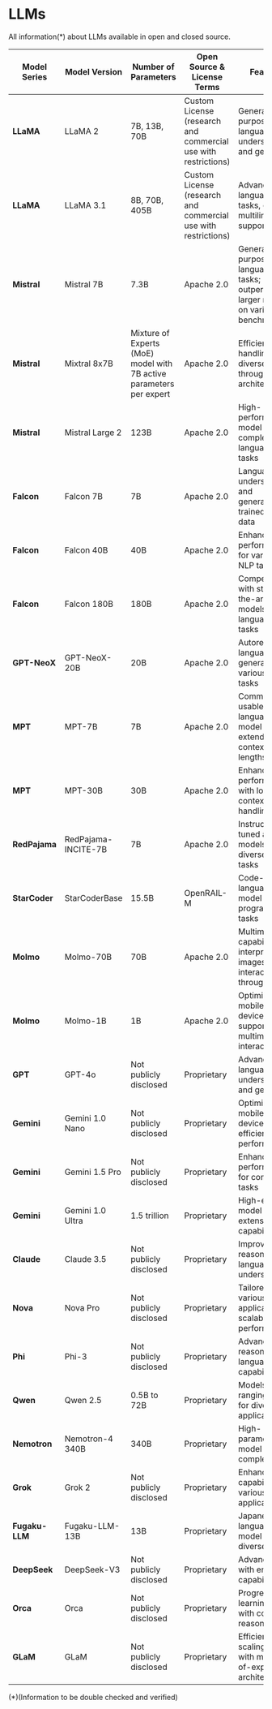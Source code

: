 # LLMs
All information(*) about LLMs available in open and closed source. 

| Model Series | Model Version | Number of Parameters | Open Source & License Terms | Features | Comment | Date of Release | Context Length | Pricing |
|--------------|---------------|----------------------|-----------------------------|----------|---------|-----------------|----------------|---------|
| **LLaMA**    | LLaMA 2       | 7B, 13B, 70B         | Custom License (research and commercial use with restrictions) | General-purpose language understanding and generation |         | July 2023        | 4,096 tokens   | Free for approved users |
| **LLaMA**    | LLaMA 3.1     | 8B, 70B, 405B        | Custom License (research and commercial use with restrictions) | Advanced language tasks, coding, multilingual support |         | April 2024       | Up to 128,000 tokens | Free for approved users |
| **Mistral**  | Mistral 7B    | 7.3B                 | Apache 2.0                  | General-purpose language tasks; outperforms larger models on various benchmarks |         | July 2024        | 128,000 tokens | Free |
| **Mistral**  | Mixtral 8x7B  | Mixture of Experts (MoE) model with 7B active parameters per expert | Apache 2.0 | Efficient handling of diverse tasks through MoE architecture |         | July 2024        | 128,000 tokens | Free |
| **Mistral**  | Mistral Large 2 | 123B               | Apache 2.0                  | High-performance model for complex language tasks |         | July 2024        | 128,000 tokens | Free |
| **Falcon**   | Falcon 7B     | 7B                   | Apache 2.0                  | Language understanding and generation; trained on web data |         | May 2023         | 2,048 tokens   | Free |
| **Falcon**   | Falcon 40B    | 40B                  | Apache 2.0                  | Enhanced performance for various NLP tasks |         | May 2023         | 2,048 tokens   | Free |
| **Falcon**   | Falcon 180B   | 180B                 | Apache 2.0                  | Competitive with state-of-the-art models in language tasks |         | December 2023    | 2,048 tokens   | Free |
| **GPT-NeoX** | GPT-NeoX-20B  | 20B                  | Apache 2.0                  | Autoregressive language generation for various NLP tasks |         | April 2022       | 2,048 tokens   | Free |
| **MPT**      | MPT-7B        | 7B                   | Apache 2.0                  | Commercially usable language model with extended context lengths |         | May 2023         | 8,192 tokens   | Free |
| **MPT**      | MPT-30B       | 30B                  | Apache 2.0                  | Enhanced performance with longer context handling |         | June 2023        | 8,192 tokens   | Free |
| **RedPajama**| RedPajama-INCITE-7B | 7B            | Apache 2.0                  | Instruction-tuned and chat models for diverse NLP tasks |         | July 2023        | 2,048 tokens   | Free |
| **StarCoder**| StarCoderBase | 15.5B                | OpenRAIL-M                  | Code-focused language model for programming tasks |         | May 2023         | 8,192 tokens   | Free |
| **Molmo**    | Molmo-70B     | 70B                  | Apache 2.0                  | Multimodal capabilities; interprets images and interacts through chat |         | August 2024      | 4,096 tokens   | Free |
| **Molmo**    | Molmo-1B      | 1B                   | Apache 2.0                  | Optimized for mobile devices; supports multimodal interactions |         | August 2024      | 4,096 tokens   | Free |
| **GPT**      | GPT-4o        | Not publicly disclosed | Proprietary              | Advanced language understanding and generation |         | March 2024       | 8,192 tokens   | Subscription-based |
| **Gemini**   | Gemini 1.0 Nano | Not publicly disclosed | Proprietary              | Optimized for mobile devices; efficient performance |         | November 2023    | Not publicly disclosed | Subscription-based |
| **Gemini**   | Gemini 1.5 Pro | Not publicly disclosed | Proprietary              | Enhanced performance for complex tasks |         | February 2024    | Not publicly disclosed | Subscription-based |
| **Gemini**   | Gemini 1.0 Ultra | 1.5 trillion      | Proprietary                | High-end model with extensive capabilities |         | November 2023    | Not publicly disclosed | Subscription-based |
| **Claude**   | Claude 3.5    | Not publicly disclosed | Proprietary                | Improved reasoning and language understanding |         | January 2024     | 100,000 tokens | Subscription-based |
| **Nova**     | Nova Pro      | Not publicly disclosed | Proprietary                | Tailored for various applications; scalable performance |         | December 2023    | Not publicly disclosed | Subscription-based |
| **Phi**      | Phi-3         | Not publicly disclosed | Proprietary                | Advanced reasoning and language capabilities |         | March 2024       | Not publicly disclosed | Subscription-based |
| **Qwen**     | Qwen 2.5      | 0.5B to 72B          | Proprietary                 | Models ranging in size for diverse applications |         | April 2024       | Not publicly disclosed | Subscription-based |
| **Nemotron** | Nemotron-4 340B | 340B               | Proprietary                 | High-parameter model for complex tasks |         | May 2024         | Not publicly disclosed | Subscription-based |
| **Grok**     | Grok 2        | Not publicly disclosed | Proprietary                 | Enhanced capabilities for various applications |         | June 2024        | Not publicly disclosed | Subscription-based |
| **Fugaku-LLM** | Fugaku-LLM-13B | 13B               | Proprietary                 | Japanese language model for diverse tasks |         | July 2024        | Not publicly disclosed | Subscription-based |
| **DeepSeek** | DeepSeek-V3   | Not publicly disclosed | Proprietary                 | Advanced LLM with enhanced capabilities |         | August 2024      | Not publicly disclosed | Subscription-based |
| **Orca**     | Orca          | Not publicly disclosed | Proprietary                 | Progressive learning model with complex reasoning |         | September 2024   | Not publicly disclosed | Subscription-based |
| **GLaM**     | GLaM          | Not publicly disclosed | Proprietary                 | Efficient scaling model with mixture-of-experts architecture |         |
 

(*)(Information to be double checked and verified)
